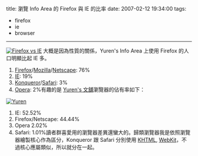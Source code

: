 title: 瀏覽 Info Area 的 Firefox 與 IE 的比率
date: 2007-02-12 19:34:00
tags: 
- firefox
- ie
- browser
---

[![Firefox vs IE](http://farm1.static.flickr.com/143/387859459_c98d448f7c_o.gif)](http://www.flickr.com/photos/yurenju/387859459/ "Photo Sharing")
大概是因為性質的關係，Yuren's Info Area 上使用 Firefox 的人口明顯比起 IE 多。

1.  [Firefox](http://www.mozilla.com/en-US/firefox/)/[Mozilla](http://www.mozilla.org/projects/seamonkey/)/[Netscape](http://browser.netscape.com/): 76%
2.  [IE](http://www.microsoft.com/windows/products/winfamily/ie/default.mspx): 19%
3.  [Konqueror](http://www.konqueror.org/)/[Safari](http://www.apple.com/safari/): 3%
4.  [Opera](http://www.opera.com/): 2%有趣的是 [Yuren's 文舖](http://yurenju.blogspot.com/)瀏覽器的佔有率如下：

[![Yuren](http://farm1.static.flickr.com/178/387864775_7cfcce8e18_o.gif)](http://www.flickr.com/photos/yurenju/387864775/ "Photo Sharing")

1.  IE: 52.52%
2.  Firefox/Netscape: 44.44%
3.  Opera 2.02%
4.  Safari: 1.01%讀者群喜愛用的瀏覽器差異還蠻大的。歸類瀏覽器我是依照瀏覽器繪製核心作為區分，Konqueror 跟 Safari 分別使用 [KHTML](http://khtml.info/), [WebKit](http://webkit.org/)，不過核心應屬類似，所以就分在一起。